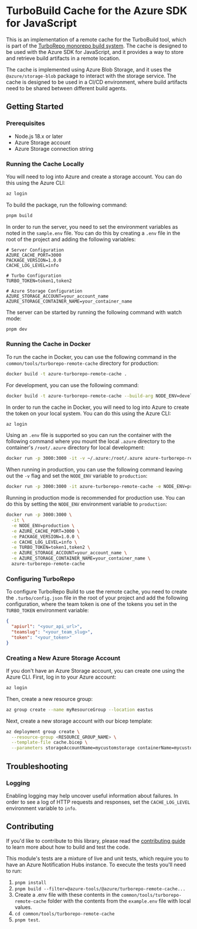 # TurboBuild Cache for the Azure SDK for JavaScript

This is an implementation of a remote cache for the TurboBuild tool, which is part of the [TurboRepo monorepo build system](https://turbo.build/). The cache is designed to be used with the Azure SDK for JavaScript, and it provides a way to store and retrieve build artifacts in a remote location.

The cache is implemented using Azure Blob Storage, and it uses the `@azure/storage-blob` package to interact with the storage service. The cache is designed to be used in a CI/CD environment, where build artifacts need to be shared between different build agents.

## Getting Started

### Prerequisites

- Node.js 18.x or later
- Azure Storage account
- Azure Storage connection string

### Running the Cache Locally

You will need to log into Azure and create a storage account. You can do this using the Azure CLI:

```bash
az login
```

To build the package, run the following command:

```bash
pnpm build
```

In order to run the server, you need to set the environment variables as noted in the `sample.env` file. You can do this by creating a `.env` file in the root of the project and adding the following variables:

```env
# Server Configuration
AZURE_CACHE_PORT=3000
PACKAGE_VERSION=1.0.0
CACHE_LOG_LEVEL=info

# Turbo Configuration
TURBO_TOKEN=token1,token2

# Azure Storage Configuration
AZURE_STORAGE_ACCOUNT=your_account_name
AZURE_STORAGE_CONTAINER_NAME=your_container_name
```

The server can be started by running the following command with watch mode:

```bash
pnpm dev
```

### Running the Cache in Docker

To run the cache in Docker, you can use the following command in the `common/tools/turborepo-remote-cache` directory for production:

```bash
docker build -t azure-turborepo-remote-cache .
```

For development, you can use the following command:

```bash
docker build -t azure-turborepo-remote-cache --build-arg NODE_ENV=development .
```

In order to run the cache in Docker, you will need to log into Azure to create the token on your local system. You can do this using the Azure CLI:

```bash
az login
```

Using an `.env` file is supported so you can run the container with the following command where you mount the local `.azure` directory to the container's `/root/.azure` directory for local development:

```bash
docker run -p 3000:3000 -it -v ~/.azure:/root/.azure azure-turborepo-remote-cache
```

When running in production, you can use the following command leaving out the `-v` flag and set the `NODE_ENV` variable to `production`:

```bash
docker run -p 3000:3000 -it azure-turborepo-remote-cache -e NODE_ENV=production
```

Running in production mode is recommended for production use. You can do this by setting the `NODE_ENV` environment variable to `production`:

```bash
docker run -p 3000:3000 \
  -it \
  -e NODE_ENV=production \
  -e AZURE_CACHE_PORT=3000 \
  -e PACKAGE_VERSION=1.0.0 \
  -e CACHE_LOG_LEVEL=info \
  -e TURBO_TOKEN=token1,token2 \
  -e AZURE_STORAGE_ACCOUNT=your_account_name \
  -e AZURE_STORAGE_CONTAINER_NAME=your_container_name \
  azure-turborepo-remote-cache
```

### Configuring TurboRepo

To configure TurboRepo Build to use the remote cache, you need to create the `.turbo/config.json` file in the root of your project and add the following configuration, where the team token is one of the tokens you set in the `TURBO_TOKEN` environment variable:

```json
{
  "apiurl": "<your_api_url>",
  "teamslug": "<your_team_slug>",
  "token": "<your_token>"
}
```

### Creating a New Azure Storage Account

If you don't have an Azure Storage account, you can create one using the Azure CLI. First, log in to your Azure account:

```bash
az login
```

Then, create a new resource group:

```bash
az group create --name myResourceGroup --location eastus
```

Next, create a new storage account with our bicep template:

```bash
az deployment group create \
  --resource-group <RESOURCE_GROUP_NAME> \
  --template-file cache.bicep \
  --parameters storageAccountName=mycustomstorage containerName=mycustomcontainer
```

## Troubleshooting

### Logging

Enabling logging may help uncover useful information about failures. In order to see a log of HTTP requests and responses, set the `CACHE_LOG_LEVEL` environment variable to `info`.

## Contributing

If you'd like to contribute to this library, please read the [contributing guide](https://github.com/Azure/azure-sdk-for-js/blob/main/CONTRIBUTING.md) to learn more about how to build and test the code.

This module's tests are a mixture of live and unit tests, which require you to have an Azure Notification Hubs instance. To execute the tests you'll need to run:

1. `pnpm install`
2. `pnpm build --filter=@azure-tools/@azure/turborepo-remote-cache...`
3. Create a .env file with these contents in the `common/tools/turborepo-remote-cache` folder with the contents from the `example.env` file with local values.
4. `cd common/tools/turborepo-remote-cache`
5. `pnpm test`.
